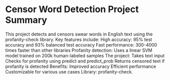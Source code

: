 # Censor Word Detection Project Summary

This project detects and censors swear words in English text using the profanity-check library. Key features include:
High accuracy: 95% test accuracy and 93% balanced test accuracy
Fast performance: 300-4000 times faster than other libraries
Profanity detection: Uses a linear SVM model trained on 200k human-labeled samples
The project:
Takes text input
Checks for profanity using predict and predict_prob
Returns censored text if profanity is detected
Benefits:
Improved accuracy
Efficient performance
Customizable for various use cases
Library: profanity-check.
